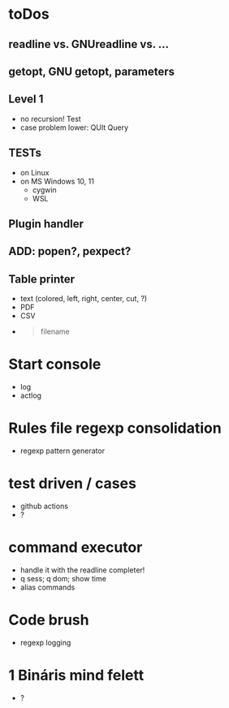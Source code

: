 # toDos

## readline vs. GNUreadline vs. ...

## getopt, GNU getopt, parameters

## Level 1 
- no recursion! Test
- case problem lower: QUIt       Query

## TESTs
- on Linux
- on MS Windows 10, 11
	- cygwin
	- WSL

## Plugin handler

## ADD: popen?, pexpect?

## Table printer
- text (colored, left, right, center, cut, ?)
- PDF
- CSV
- > filename

# Start console 
- log
- actlog
	
# Rules file regexp consolidation
- regexp pattern generator

# test driven / cases
- github actions
- ?

# command executor
- handle it with the readline completer!
- q sess; q dom; show time
- alias commands

# Code brush
- regexp logging

# 1 Bináris mind felett
- ?